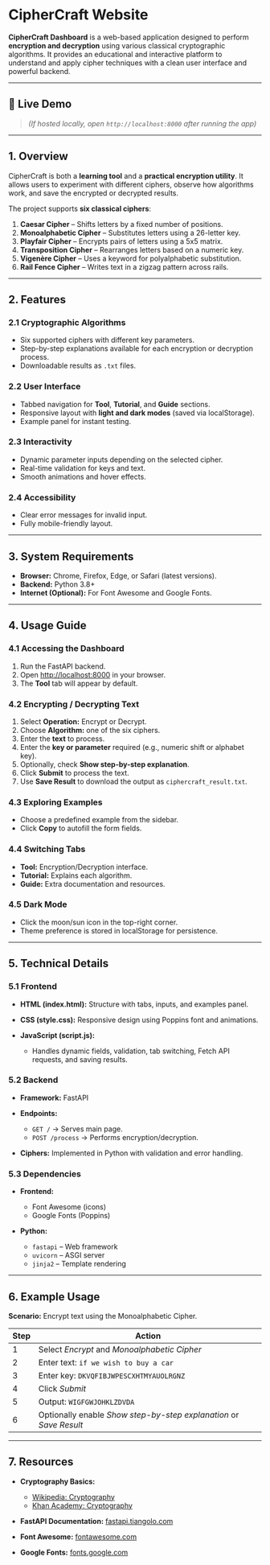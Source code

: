 # CipherCraft Website

**CipherCraft Dashboard** is a web-based application designed to perform **encryption and decryption** using various classical cryptographic algorithms.
It provides an educational and interactive platform to understand and apply cipher techniques with a clean user interface and powerful backend.

---

## 🔹 Live Demo

> *(If hosted locally, open `http://localhost:8000` after running the app)*

---

## 1. Overview

CipherCraft is both a **learning tool** and a **practical encryption utility**.
It allows users to experiment with different ciphers, observe how algorithms work, and save the encrypted or decrypted results.

The project supports **six classical ciphers**:

1. **Caesar Cipher** – Shifts letters by a fixed number of positions.
2. **Monoalphabetic Cipher** – Substitutes letters using a 26-letter key.
3. **Playfair Cipher** – Encrypts pairs of letters using a 5x5 matrix.
4. **Transposition Cipher** – Rearranges letters based on a numeric key.
5. **Vigenère Cipher** – Uses a keyword for polyalphabetic substitution.
6. **Rail Fence Cipher** – Writes text in a zigzag pattern across rails.

---

## 2. Features

### 2.1 Cryptographic Algorithms

* Six supported ciphers with different key parameters.
* Step-by-step explanations available for each encryption or decryption process.
* Downloadable results as `.txt` files.

### 2.2 User Interface

* Tabbed navigation for **Tool**, **Tutorial**, and **Guide** sections.
* Responsive layout with **light and dark modes** (saved via localStorage).
* Example panel for instant testing.

### 2.3 Interactivity

* Dynamic parameter inputs depending on the selected cipher.
* Real-time validation for keys and text.
* Smooth animations and hover effects.

### 2.4 Accessibility

* Clear error messages for invalid input.
* Fully mobile-friendly layout.

---

## 3. System Requirements

* **Browser:** Chrome, Firefox, Edge, or Safari (latest versions).
* **Backend:** Python 3.8+
* **Internet (Optional):** For Font Awesome and Google Fonts.

---

## 4. Usage Guide

### 4.1 Accessing the Dashboard

1. Run the FastAPI backend.
2. Open [http://localhost:8000](http://localhost:8000) in your browser.
3. The **Tool** tab will appear by default.

### 4.2 Encrypting / Decrypting Text

1. Select **Operation:** Encrypt or Decrypt.
2. Choose **Algorithm:** one of the six ciphers.
3. Enter the **text** to process.
4. Enter the **key or parameter** required (e.g., numeric shift or alphabet key).
5. Optionally, check **Show step-by-step explanation**.
6. Click **Submit** to process the text.
7. Use **Save Result** to download the output as `ciphercraft_result.txt`.

### 4.3 Exploring Examples

* Choose a predefined example from the sidebar.
* Click **Copy** to autofill the form fields.

### 4.4 Switching Tabs

* **Tool:** Encryption/Decryption interface.
* **Tutorial:** Explains each algorithm.
* **Guide:** Extra documentation and resources.

### 4.5 Dark Mode

* Click the moon/sun icon in the top-right corner.
* Theme preference is stored in localStorage for persistence.

---

## 5. Technical Details

### 5.1 Frontend

* **HTML (index.html):** Structure with tabs, inputs, and examples panel.
* **CSS (style.css):** Responsive design using Poppins font and animations.
* **JavaScript (script.js):**

  * Handles dynamic fields, validation, tab switching, Fetch API requests, and saving results.

### 5.2 Backend

* **Framework:** FastAPI
* **Endpoints:**

  * `GET /` → Serves main page.
  * `POST /process` → Performs encryption/decryption.
* **Ciphers:** Implemented in Python with validation and error handling.

### 5.3 Dependencies

* **Frontend:**

  * Font Awesome (icons)
  * Google Fonts (Poppins)
* **Python:**

  * `fastapi` – Web framework
  * `uvicorn` – ASGI server
  * `jinja2` – Template rendering

---

## 6. Example Usage

**Scenario:** Encrypt text using the Monoalphabetic Cipher.

| Step | Action                                                             |
| ---- | ------------------------------------------------------------------ |
| 1    | Select *Encrypt* and *Monoalphabetic Cipher*                       |
| 2    | Enter text: `if we wish to buy a car`                              |
| 3    | Enter key: `DKVQFIBJWPESCXHTMYAUOLRGNZ`                            |
| 4    | Click *Submit*                                                     |
| 5    | Output: `WIGFGWJOHKLZDVDA`                                         |
| 6    | Optionally enable *Show step-by-step explanation* or *Save Result* |

---

## 7. Resources

* **Cryptography Basics:**

  * [Wikipedia: Cryptography](https://en.wikipedia.org/wiki/Cryptography)
  * [Khan Academy: Cryptography](https://www.khanacademy.org/computing/computer-science/cryptography)
* **FastAPI Documentation:** [fastapi.tiangolo.com](https://fastapi.tiangolo.com)
* **Font Awesome:** [fontawesome.com](https://fontawesome.com)
* **Google Fonts:** [fonts.google.com](https://fonts.google.com)
